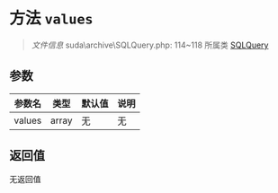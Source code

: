 # 方法 `values`

> *文件信息* suda\archive\SQLQuery.php: 114~118
> 所属类 [SQLQuery](../SQLQuery.md)




## 参数


| 参数名 | 类型 | 默认值 | 说明 |
|--------|-----|-------|-------|
| values |  array | 无 | 无 |



## 返回值

无返回值
